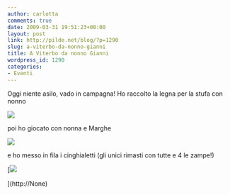 ```yaml
---
author: carlotta
comments: true
date: 2009-03-31 19:51:23+00:00
layout: post
link: http://pilde.net/blog/?p=1290
slug: a-viterbo-da-nonno-gianni
title: A Viterbo da nonno Gianni
wordpress_id: 1290
categories:
- Eventi
---
```


Oggi niente asilo, vado in campagna! Ho raccolto la legna per la stufa con nonno

![]({{baseurl}}/uploads/2009/04/vit_legna.jpg)




poi ho giocato con nonna e Marghe

![]({{baseurl}}/uploads/2009/04/vit_nonna.jpg)




e ho messo in fila i cinghialetti (gli unici rimasti con tutte e 4 le zampe!)




[](http://None)


[![]({{baseurl}}/uploads/2009/04/vit_cinghiale.jpg)


](http://None)



